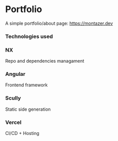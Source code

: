 # Portfolio

A simple portfolio/about page: https://montazer.dev

### Technologies used

### NX

Repo and dependencies managament

### Angular

Frontend framework

### Scully

Static side generation

### Vercel

CI/CD + Hosting
